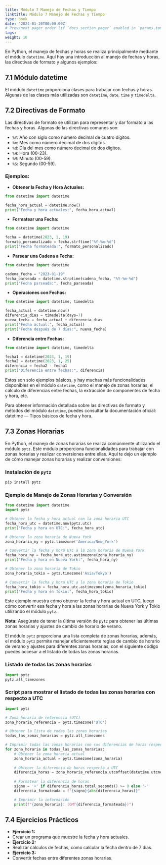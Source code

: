 ```yaml
---
title: Módulo 7 Manejo de Fechas y Tiempo
linktitle: Módulo 7 Manejo de Fechas y Tiempo
type: book
date: '2024-01-20T00:00:00Z'
# Prev/next pager order (if `docs_section_pager` enabled in `params.toml`)
tags: 
weight: 10
---
```



En Python, el manejo de fechas y horas se realiza principalmente mediante el módulo `datetime`. Aquí hay una introducción al manejo de fechas y horas, las directivas de formato y algunos ejemplos:

## 7.1 **Módulo datetime**

El módulo `datetime` proporciona clases para trabajar con fechas y horas. Algunas de las clases más utilizadas son `datetime`, `date`, `time` y `timedelta`.

## 7.**2 Directivas de Formato**

Las directivas de formato se utilizan para representar y dar formato a las fechas y horas. Algunas de las directivas comunes son:

- `%Y`: Año con siglo como número decimal de cuatro dígitos.
- `%m`: Mes como número decimal de dos dígitos.
- `%d`: Día del mes como número decimal de dos dígitos.
- `%H`: Hora (00-23).
- `%M`: Minuto (00-59).
- `%S`: Segundo (00-59).

### **Ejemplos:**

- **Obtener la Fecha y Hora Actuales:**

```python
from datetime import datetime

fecha_hora_actual = datetime.now()
print("Fecha y hora actuales:", fecha_hora_actual)
```

- **Formatear una Fecha:**

```python
from datetime import datetime

fecha = datetime(2023, 1, 19)
formato_personalizado = fecha.strftime("%Y-%m-%d")
print("Fecha formateada:", formato_personalizado)
```

- **Parsear una Cadena a Fecha:**

```python
from datetime import datetime

cadena_fecha = "2023-01-19"
fecha_parseada = datetime.strptime(cadena_fecha, "%Y-%m-%d")
print("Fecha parseada:", fecha_parseada)
```

- **Operaciones con Fechas:**

```python
from datetime import datetime, timedelta

fecha_actual = datetime.now()
diferencia_dias = timedelta(days=7)
nueva_fecha = fecha_actual + diferencia_dias
print("Fecha actual:", fecha_actual)
print("Fecha después de 7 días:", nueva_fecha)
```

- **Diferencia entre Fechas:**

```python
from datetime import datetime, timedelta

fecha1 = datetime(2023, 1, 19)
fecha2 = datetime(2023, 1, 25)
diferencia = fecha2 - fecha1
print("Diferencia entre fechas:", diferencia)
```

Estos son solo ejemplos básicos, y hay muchas más funcionalidades disponibles en el módulo `datetime`, como el manejo de zonas horarias, el cálculo de diferencias entre fechas, la extracción de componentes de fecha y hora, etc.

Para obtener información detallada sobre las directivas de formato y métodos del módulo `datetime`, puedes consultar la documentación oficial: datetime — Tipos básicos de fecha y hora.

## 7.3 Zonas Horarias

En Python, el manejo de zonas horarias se realiza comúnmente utilizando el módulo `pytz`. Este módulo proporciona funcionalidades para trabajar con zonas horarias y realizar conversiones entre ellas. Aquí te dejo un ejemplo de cómo manejar zonas horarias y realizar conversiones:

### Instalación de `pytz`

```bash
pip install pytz
```

### Ejemplo de Manejo de Zonas Horarias y Conversión

```python
from datetime import datetime
import pytz

# Obtener la fecha y hora actual con la zona horaria UTC
fecha_hora_utc = datetime.now(pytz.utc)
print("Fecha y hora en UTC:", fecha_hora_utc)

# Obtener la zona horaria de Nueva York
zona_horaria_ny = pytz.timezone('America/New_York')

# Convertir la fecha y hora UTC a la zona horaria de Nueva York
fecha_hora_ny = fecha_hora_utc.astimezone(zona_horaria_ny)
print("Fecha y hora en Nueva York:", fecha_hora_ny)

# Obtener la zona horaria de Tokio
zona_horaria_tokio = pytz.timezone('Asia/Tokyo')

# Convertir la fecha y hora UTC a la zona horaria de Tokio
fecha_hora_tokio = fecha_hora_utc.astimezone(zona_horaria_tokio)
print("Fecha y hora en Tokio:", fecha_hora_tokio)
```

Este ejemplo muestra cómo obtener la fecha y hora actual en UTC, luego cómo convertir esa fecha y hora a las zonas horarias de Nueva York y Tokio utilizando el módulo `pytz`.

**Nota:** Asegúrate de tener la última versión de `pytz` para obtener las últimas zonas horarias y ajustes de cambio de horario de verano.

El módulo `pytz` proporciona una lista completa de zonas horarias, además, el módulo `pytz` permite manejar eficientemente reglas de cambio de horario de verano y ajustes para diferentes zonas horarias, con el siguiente código puedes accesar a el listado de todas las zonas horarias.

### Listado de todas las zonas horarias

```python
import pytz
pytz.all_timezones
```

### Script para mostrar el listado de todas las zonas horarias con respecto a UTC

```python
import pytz

# Zona horaria de referencia (UTC)
zona_horaria_referencia = pytz.timezone('UTC')

# Obtener la lista de todas las zonas horarias
todas_las_zonas_horarias = pytz.all_timezones

# Imprimir todas las zonas horarias con sus diferencias de horas respecto a UTC
for zona_horaria in todas_las_zonas_horarias:
    # Obtener la zona horaria actual
    zona_horaria_actual = pytz.timezone(zona_horaria)
    
    # Obtener la diferencia de horas respecto a UTC
    diferencia_horas = zona_horaria_referencia.utcoffset(datetime.utcnow()) - zona_horaria_actual.utcoffset(datetime.utcnow())
    
    # Formatear la diferencia de horas
    signo = '+' if diferencia_horas.total_seconds() >= 0 else '-'
    diferencia_formateada = f"{signo}{abs(diferencia_horas)}"

    # Imprimir la información
    print(f"{zona_horaria}: (GMT{diferencia_formateada})")
```

## 7.4 Ejercicios Prácticos

- **Ejercicio 1:**
- Crear un programa que muestre la fecha y hora actuales.
- **Ejercicio 2:**
- Realizar cálculos de fechas, como calcular la fecha dentro de 7 días.
- **Ejercicio 3:**
- Convertir fechas entre diferentes zonas horarias.
